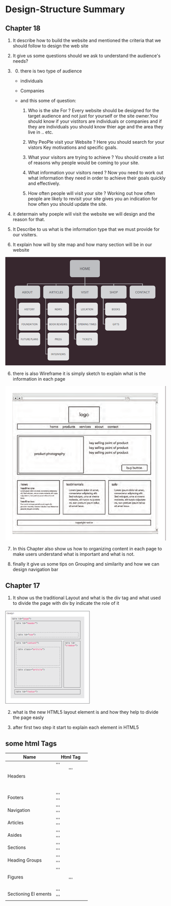 # Design-Structure Summary

## Chapter 18
1. It describe how to build the website and mentioned the criteria that we should follow to design the web site

2. It give us some questions should we ask to understand the audience's needs?

2. 0. there is two type of audience 
   - individuals
   - Companies
   - and this some of question:
   
      1. Who is the site For ?
      Every website should be designed for the target audience and not just for yourself or the site owner.You should know if your vistitors are individuals or companies and if they are individuals you should know thier age and the area they live in .. etc.

      2. Why PeoPle visit your Website ?
      Here you should search for your vistors Key motivations and specific goals.

      3. What your visitors are trying to achieve ?
      You should create a list of reasons why people would be coming to your site. 

      4. What information your visitors need ?
      Now you need to work out what information they need in order to achieve their goals quickly and effectively.

      5. How often people will visit your site ?
      Working out how often people are likely to revisit your site gives you an indication for how often you should update the site.


      
3. it determain why poeple will visit the website we will design and 
the reason for that.

4. It Describe to us what is the information type that we must provide for our visiters.

5. It explain how will by site map and how many section will be in our website

![](images/b.png)

6. there is also Wireframe it is simply sketch to explain what is the information in each page

![](images/c.png)

7. In this Chapter also show us how to organizing content in each page to make users understand what is important and what is not.

8. finally it give us some tips on Grouping and similarity and how we can design navigation bar 



## Chapter 17

1. It show us the traditional Layout and what is the div tag and what used to divide the page with div by indicate the role of it 

![](images/d.png)

2. what is the new HTML5 layout element is and how they help to divide the page easly

3. after first two step it start to explain each element in HTML5 

## some html Tags
**Name** | **Html Tag**
------------ | -------------
Headers  |    '''<header>'''
Footers |    '''<footer>'''
Navigation | '''<nav>'''
Articles|   '''<article>'''
Asides  |    '''<aside>'''  
Sections| '''<section>'''
Heading Groups |'''<hgroup>'''
Figures|   '''<figure> <figcaption>'''
Sectioning El ements|'''<div>'''
